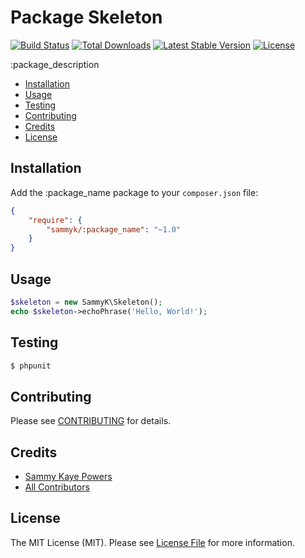 Package Skeleton
================

[![Build Status](https://travis-ci.org/SammyK/PKGName.png?branch=master)](https://travis-ci.org/SammyK/PKGName)
[![Total Downloads](https://poser.pugx.org/sammyk/pkg-name/downloads.png)](https://packagist.org/packages/sammyk/pkg-name)
[![Latest Stable Version](https://poser.pugx.org/sammyk/pkg-name/v/stable.png)](https://packagist.org/packages/sammyk/pkg-name)
[![License](https://poser.pugx.org/sammyk/pkg-name/license.png)](https://packagist.org/packages/sammyk/pkg-name)


:package_description

- [Installation](#installation)
- [Usage](#usage)
- [Testing](#testing)
- [Contributing](#contributing)
- [Credits](#credits)
- [License](#license)


Installation
------------

Add the :package_name package to your `composer.json` file:

``` json
{
    "require": {
        "sammyk/:package_name": "~1.0"
    }
}
```


Usage
-----

``` php
$skeleton = new SammyK\Skeleton();
echo $skeleton->echoPhrase('Hello, World!');

```


Testing
-------

``` bash
$ phpunit
```


Contributing
------------

Please see [CONTRIBUTING](https://github.com/SammyK/:package_name/blob/master/CONTRIBUTING.md) for details.


Credits
-------

- [Sammy Kaye Powers](https://github.com/SammyK)
- [All Contributors](https://github.com/SammyK/:package_name/contributors)


License
-------

The MIT License (MIT). Please see [License File](https://github.com/SammyK/:package_name/blob/master/LICENSE) for more information.
